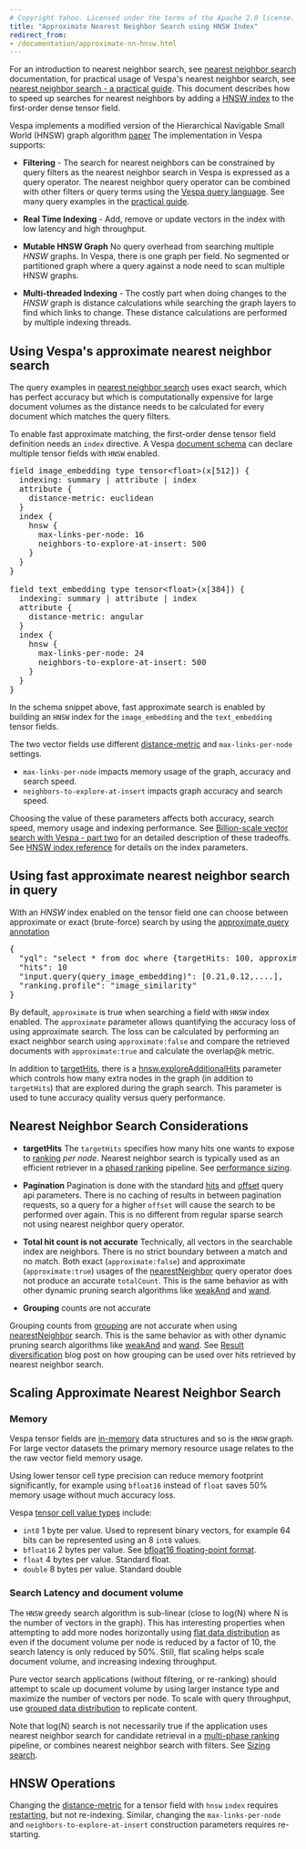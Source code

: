 ```yaml
---
# Copyright Yahoo. Licensed under the terms of the Apache 2.0 license. See LICENSE in the project root. 
title: "Approximate Nearest Neighbor Search using HNSW Index"
redirect_from:
- /documentation/approximate-nn-hnsw.html
---
```


For an introduction to nearest neighbor search, see [nearest neighbor search](nearest-neighbor-search.html) documentation, 
for practical usage of Vespa's nearest neighbor search, see [nearest neighbor search - a practical guide](nearest-neighbor-search-guide.html).
This document describes how to speed up searches for nearest neighbors by adding a
[HNSW index](reference/schema-reference.html#index-hnsw) to the first-order dense tensor field.

Vespa implements a modified version of the Hierarchical Navigable Small World (HNSW) graph algorithm [paper](https://arxiv.org/abs/1603.09320) 
The implementation in Vespa supports:

* **Filtering** - The search for nearest neighbors can be constrained by query filters
as the nearest neighbor search in Vespa is expressed as a query operator.
The nearest neighbor query operator can be combined with other filters or query terms using the [Vespa query language](query-language.html).
See many query examples in the [practical guide](nearest-neighbor-search-guide.html#combining-approximate-nearest-neighbor-search-with-query-filters).

* **Real Time Indexing** - Add, remove or update vectors in the index with low latency and high throughput.

* **Mutable HNSW Graph**  No query overhead from searching multiple <em>HNSW</em> graphs. In Vespa, there is one graph per field. No
segmented or partitioned graph where a query against a node need to scan multiple HNSW graphs.  

* **Multi-threaded Indexing** - The costly part when doing changes to the *HNSW* graph is distance calculations while searching the graph layers
to find which links to change. These distance calculations are performed by multiple indexing threads. 

## Using Vespa's approximate nearest neighbor search
The query examples in [nearest neighbor search](nearest-neighbor-search.html) uses exact search, which has
perfect accuracy but which is computationally expensive for large document volumes
as the distance needs to be calculated for every document which matches
the query filters. 

To enable fast approximate matching, the first-order dense tensor field definition 
needs an `index` directive. A Vespa [document schema](schemas.html) can declare multiple tensor fields with `HNSW` enabled.

<pre>
field image_embedding type tensor&lt;float&gt;(x[512]) {
  indexing: summary | attribute | index
  attribute {
    distance-metric: euclidean 
  }
  index {
    hnsw {
      max-links-per-node: 16
      neighbors-to-explore-at-insert: 500
    }
  }
}

field text_embedding type tensor&lt;float&gt;(x[384]) {
  indexing: summary | attribute | index
  attribute {
    distance-metric: angular
  }
  index {
    hnsw {
      max-links-per-node: 24
      neighbors-to-explore-at-insert: 500
    }
  }
}
</pre>

In the schema snippet above, fast approximate search is enabled by building an `HNSW` index for the
`image_embedding` and the `text_embedding` tensor fields.

The two vector fields use different [distance-metric](reference/schema-reference.html#distance-metric)
and `max-links-per-node` settings. 

* `max-links-per-node` impacts memory usage of the graph, accuracy and search speed. 
* `neighbors-to-explore-at-insert` impacts graph accuracy and search speed. 

Choosing the value of these parameters affects both accuracy, search speed, memory usage and indexing performance.
See [Billion-scale vector search with Vespa - part two](https://blog.vespa.ai/billion-scale-knn-part-two/)
for an detailed description of these tradeoffs. 
See [HNSW index reference](reference/schema-reference.html#index-hnsw) for details on the index parameters.

## Using fast approximate nearest neighbor search in query

With an *HNSW* index enabled on the tensor field one can choose between approximate
or exact (brute-force) search by using the [approximate query annotation](reference/query-language-reference.html#approximate)

<pre>
{
  "yql": "select * from doc where {targetHits: 100, approximate:false}nearestNeighbor(image_embedding,query_image_embedding) and in_stock = true",
  "hits": 10
  "input.query(query_image_embedding)": [0.21,0.12,....],
  "ranking.profile": "image_similarity" 
}
</pre>
By default, `approximate` is true when searching a field with `HNSW` index enabled.
The `approximate` parameter allows quantifying the accuracy loss of using approximate search. 
The loss can be calculated by performing an exact neighbor search using `approximate:false` and 
compare the retrieved documents with `approximate:true` and calculate the overlap@k metric. 

In addition to [targetHits](reference/query-language-reference.html#targethits), 
there is a [hnsw.exploreAdditionalHits](reference/query-language-reference.html#hnsw-exploreadditionalhits) parameter
which controls how many extra nodes in the graph (in addition to `targetHits`)
that are explored during the graph search. This parameter is used to tune accuracy quality versus query performance. 


## Nearest Neighbor Search Considerations

* **targetHits**
The `targetHits` specifies how many hits one wants to expose to [ranking](ranking.html) *per node*.
Nearest neighbor search is typically used as an efficient retriever in a [phased ranking](phased-ranking.html)
pipeline. See [performance sizing](performance/sizing-search.html). 

* **Pagination**
Pagination is done with the standard [hits](reference/query-api-reference.html#hits) 
and [offset](reference/query-api-reference.html#offset) query api parameters. 
There is no caching of results in between pagination requests, so a query for a higher `offset` will cause the search to be performed over again. 
This is no different from regular sparse search not using nearest neighbor query operator.  

* **Total hit count is not accurate**
Technically, all vectors in the searchable index are neighbors. There is no strict boundary between a match 
and no match. Both exact (`approximate:false`) and approximate (`approximate:true`) usages
of the [nearestNeighbor](reference/query-language-reference.html#nearestneighbor) query operator
does not produce an accurate `totalCount`. This is the same behavior as with other dynamic pruning search algorithms like 
[weakAnd](reference/query-language-reference.html#weakand) and
[wand](reference/query-language-reference.html#wand). 
  
* **Grouping** counts are not accurate

Grouping counts from [grouping](grouping.html) are not accurate when using [nearestNeighbor](reference/query-language-reference.html#nearestneighbor)
search. This is the same behavior as with other dynamic pruning search algorithms like 
[weakAnd](reference/query-language-reference.html#weakand) and
[wand](reference/query-language-reference.html#wand). See [Result diversification](https://blog.vespa.ai/result-diversification-with-vespa/)
blog post on how grouping can be used over hits retrieved by nearest neighbor search. 


## Scaling Approximate Nearest Neighbor Search

### Memory 
Vespa tensor fields are [in-memory](attributes.html) data structures and so is the `HNSW` graph.
For large vector datasets the primary memory resource usage relates to the the raw vector field memory usage.

Using lower tensor cell type precision can reduce memory footprint significantly, for example using `bfloat16` 
instead of `float` saves 50% memory usage without much accuracy loss. 

Vespa [tensor cell value types](tensor-user-guide.html#cell-value-types) include: 

* `int8` 1 byte per value. Used to represent binary vectors, for example 64 bits can be represented using an 8 `int8` values.
* `bfloat16` 2 bytes per value. See [bfloat16 floating-point format](https://en.wikipedia.org/wiki/Bfloat16_floating-point_format).
* `float` 4 bytes per value. Standard float. 
* `double` 8 bytes per value. Standard double


### Search Latency and document volume

The `HNSW` greedy search algorithm is sub-linear (close to log(N) where N is the number of vectors in the graph). 
This has interesting properties when attempting to add more
nodes horizontally using [flat data distribution](performance/sizing-search.html#data-distribution)
as even if the document volume per node is reduced by a factor of 10, the search latency is only reduced by 50%. Still,
flat scaling helps scale document volume, and increasing indexing throughput. 

Pure vector search applications (without filtering, or re-ranking) should attempt to scale up document volume by using 
larger instance type and maximize the number of vectors per node. To scale with query throughput,
 use [grouped data distribution](performance/sizing-search.html#data-distribution) to replicate content. 

Note that log(N) search is not necessarily true if the application
uses nearest neighbor search for candidate retrieval in a <a href="phased-ranking.html">multi-phase ranking</a> pipeline, 
or combines nearest neighbor search with filters. See <a href="performance/sizing-search.html">Sizing search</a>.

## HNSW Operations 
Changing the [distance-metric](reference/schema-reference.html#distance-metric)
for a tensor field with `hnsw` `index` requires [restarting](reference/schema-reference.html#changes-that-require-restart-but-not-re-feed), 
but not re-indexing. Similar, changing the `max-links-per-node` and
`neighbors-to-explore-at-insert` construction parameters requires re-starting. 


